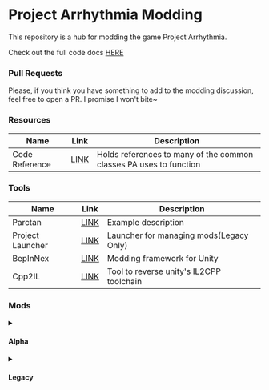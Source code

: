 # Project Arrhythmia Modding
This repository is a hub for modding the game Project Arrhythmia.

Check out the full code docs [HERE](https://lcraver.github.io/pa-modding/)

### Pull Requests
Please, if you think you have something to add to the modding discussion, feel free to open a PR. I promise I won't bite~

### Resources 
| Name | Link | Description |
| ---- | ---- | ----------- |
| Code Reference | [LINK](https://lcraver.github.io/pa-modding/) | Holds references to many of the common classes PA uses to function |

### Tools
| Name | Link | Description |
| ---- | ---- | ----------- |
| Parctan | [LINK](https://lcraver.github.io/pa-modding/) | Example description |
| Project Launcher | [LINK](https://github.com/RTMecha/ProjectLauncher) | Launcher for managing mods(Legacy Only) |
| BepInNex | [LINK](https://github.com/BepInEx/BepInEx) | Modding framework for Unity |
| Cpp2IL | [LINK](https://github.com/SamboyCoding/Cpp2IL) | Tool to reverse unity's IL2CPP toolchain |


### Mods
<details>
	<summary><h4>Alpha</h4></summary>

Mods made for the Alpha branch of the game. Guide for changing branches [here](https://steamcommunity.com/sharedfiles/filedetails/?id=2278623545)

| Name | Link | Description |
| ---- | ---- | ----------- |
| Replace Prefabs | [LINK](https://github.com/Aiden-ytarame/ReplacePrefab) | Replace a prefab and all its instances with a new one |
| Prefab On Object | [LINK](https://github.com/Aiden-ytarame/PrefabOnObject) | Spawn prefabs in the position (or rotation) of another object |
</details>

<details>
	<summary><h4>Legacy</h4></summary>

Mods in this section were made for a legacy version of the game. It is still accessible via ["legacy" beta](https://steamcommunity.com/sharedfiles/filedetails/?id=2278623545).

| Name | Link | Description |
| ---- | ---- | ----------- |
| BetterLegacy | [LINK](https://github.com/RTMecha/BetterLegacy) | Make Project Arrhythmia (Legacy branch) better with this all encompassing mod!  |
</details>




